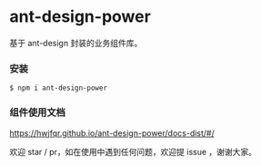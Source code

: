 # ant-design-power
基于 ant-design 封装的业务组件库。


### 安装
```
$ npm i ant-design-power
```

### 组件使用文档
https://hwjfqr.github.io/ant-design-power/docs-dist/#/

欢迎 star / pr，如在使用中遇到任何问题，欢迎提 issue ，谢谢大家。